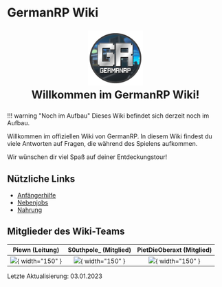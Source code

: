# GermanRP Wiki
<p align="center" style="font-size: 25px;">                                                      
<img src="assets/theme/images/icon.png"/>
<br>
<b> Willkommen im GermanRP Wiki!</b>
</p>


!!! warning "Noch im Aufbau"
    Dieses Wiki befindet sich derzeit noch im Aufbau.

Willkommen im offiziellen Wiki von GermanRP. In diesem Wiki findest du viele Antworten auf Fragen,
die während des Spielens aufkommen.

Wir wünschen dir viel Spaß auf deiner Entdeckungstour!

## Nützliche Links

* [Anfängerhilfe](pages/help/anfängerhilfe)
* [Nebenjobs](pages/nebenjobs/nebenjobs)
* [Nahrung](pages/health/nahrung)


## Mitglieder des Wiki-Teams

| Piewn (Leitung) | S0uthpole_ (Mitglied) | PietDieOberaxt (Mitglied) |
| :------------:  | :-------------------: | :-----------------------: |
|  ![](https://mc-heads.net/head/4eebd1c1-90bb-4c97-b9ec-d928a14a8818/){ width="150" }|![](https://mc-heads.net/head/dcdc3c00-4e7a-4fcb-bf8e-93167836e525){ width="150" } | ![](https://mc-heads.net/head/db4a1388-5347-45a4-ab89-f535ee7eee30){ width="150" } 
Letzte Aktualisierung: 03.01.2023




